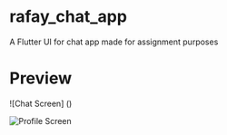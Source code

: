 # rafay_chat_app

A Flutter UI for chat app made for assignment purposes

# Preview

![Chat Screen] ()

![Profile Screen]("C:\Users\ikhla\OneDrive\Desktop\Screenshot_20220309-160935.jpg")
